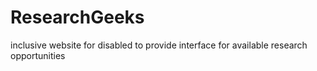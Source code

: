 # ResearchGeeks
inclusive website for disabled to provide interface for available research opportunities
